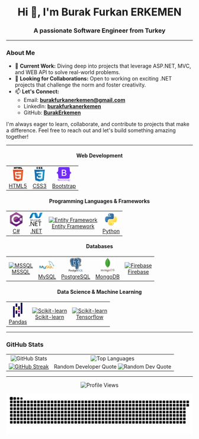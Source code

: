 <!-- Header Section -->
<h1 align="center">Hi 👋, I'm <strong>Burak Furkan ERKEMEN</strong></h1>
<h3 align="center">A passionate Software Engineer from Turkey</h3>

<!-- Animated Image 
<p align="center">
  <img src="https://media.tenor.com/rePDfDWO3XoAAAAd/hacking.gif" alt="Coding" width="400">
</p>
-->
---

<!-- About Me Section -->
### About Me
- 🔭 **Current Work:** Diving deep into projects that leverage ASP.NET, MVC, and WEB API to solve real-world problems.
- 👯 **Looking for Collaborations:** Open to working on exciting .NET projects that challenge the norm and foster creativity.
- 📫 **Let's Connect:**  
  - Email: **[burakfurkanerkemen@gmail.com](mailto:burakfurkanerkemen@gmail.com)**
  - LinkedIn: **[burakfurkanerkemen](https://www.linkedin.com/in/burakfurkanerkemen/)**
  - GitHub: **[BurakErkemen](https://www.github.com/BurakErkemen/)**

I'm always eager to learn, collaborate, and contribute to projects that make a difference. Feel free to reach out and let's build something amazing together!


---
<!-- Web Development -->
<h4 align="center">Web Development</h4>
<table align="center">
  <tr>
    <td align="center">
      <a href="https://www.w3.org/html/" target="_blank">
         <img src="https://raw.githubusercontent.com/devicons/devicon/master/icons/html5/html5-original-wordmark.svg" alt="HTML5" width="40" height="40"><br>
         <span>HTML5</span>
      </a>
    </td>
    <td align="center">
      <a href="https://www.w3schools.com/css/" target="_blank">
         <img src="https://raw.githubusercontent.com/devicons/devicon/master/icons/css3/css3-original-wordmark.svg" alt="CSS3" width="40" height="40"><br>
         <span>CSS3</span>
      </a>
    </td>
    <td align="center">
      <a href="https://getbootstrap.com" target="_blank">
         <img src="https://raw.githubusercontent.com/devicons/devicon/master/icons/bootstrap/bootstrap-plain-wordmark.svg" alt="Bootstrap" width="40" height="40"><br>
         <span>Bootstrap</span>
      </a>
    </td>
  </tr>
</table>

<!-- Programming Languages & Frameworks -->
<h4 align="center">Programming Languages & Frameworks</h4>
<table align="center">
  <tr>
    <td align="center">
      <a href="https://www.w3schools.com/cs/" target="_blank">
         <img src="https://raw.githubusercontent.com/devicons/devicon/master/icons/csharp/csharp-original.svg" alt="C#" width="40" height="40"><br>
         <span>C#</span>
      </a>
    </td>
    <td align="center">
      <a href="https://dotnet.microsoft.com/" target="_blank">
         <img src="https://raw.githubusercontent.com/devicons/devicon/master/icons/dot-net/dot-net-original-wordmark.svg" alt=".NET" width="40" height="40"><br>
         <span>.NET</span>
      </a>
    </td>
    <td align="center">
      <a href="https://docs.microsoft.com/en-us/ef/" target="_blank">
         <img src="https://th.bing.com/th/id/R.a962d5bf1691433e42657cace121da74?rik=OFfn%2fedXx%2b%2f7eg&pid=ImgRaw&r=0" alt="Entity Framework" width="40" height="40"><br>
         <span>Entity Framework</span>
      </a>
    </td>
    <td align="center">
      <a href="https://www.python.org" target="_blank">
         <img src="https://raw.githubusercontent.com/devicons/devicon/master/icons/python/python-original.svg" alt="Python" width="40" height="40"><br>
         <span>Python</span>
      </a>
    </td>
  </tr>
</table>

<!-- Databases -->
<h4 align="center">Databases</h4>
<table align="center">
  <tr>
    <td align="center">
      <a href="https://www.microsoft.com/en-us/sql-server" target="_blank">
         <img src="https://www.svgrepo.com/show/303229/microsoft-sql-server-logo.svg" alt="MSSQL" width="40" height="40"><br>
         <span>MSSQL</span>
      </a>
    </td>
    <td align="center">
      <a href="https://www.mysql.com/" target="_blank">
         <img src="https://raw.githubusercontent.com/devicons/devicon/master/icons/mysql/mysql-original-wordmark.svg" alt="MySQL" width="40" height="40"><br>
         <span>MySQL</span>
      </a>
    </td>
    <td align="center">
      <a href="https://www.postgresql.org" target="_blank">
         <img src="https://raw.githubusercontent.com/devicons/devicon/master/icons/postgresql/postgresql-original-wordmark.svg" alt="PostgreSQL" width="40" height="40"><br>
         <span>PostgreSQL</span>
      </a>
    </td>
     <td align="center">
      <a href="https://www.mongodb.com/" target="_blank">
         <img src="https://raw.githubusercontent.com/devicons/devicon/master/icons/mongodb/mongodb-original-wordmark.svg" alt="MongoDB" width="40" height="40"><br>
         <span>MongoDB</span>
      </a>
    </td>
    <td align="center">
      <a href="https://firebase.google.com/" target="_blank">
         <img src="https://www.vectorlogo.zone/logos/firebase/firebase-icon.svg" alt="Firebase" width="40" height="40"><br>
         <span>Firebase</span>
      </a>
    </td>
  </tr>
</table>

<!-- Data Science & Machine Learning -->
<h4 align="center">Data Science & Machine Learning</h4>
<table align="center">
  <tr>
    <td align="center">
      <a href="https://pandas.pydata.org/" target="_blank">
         <img src="https://raw.githubusercontent.com/devicons/devicon/2ae2a900d2f041da66e950e4d48052658d850630/icons/pandas/pandas-original.svg" alt="Pandas" width="40" height="40"><br>
         <span>Pandas</span>
      </a>
    </td>
    <td align="center">
      <a href="https://scikit-learn.org/" target="_blank">
         <img src="https://upload.wikimedia.org/wikipedia/commons/0/05/Scikit_learn_logo_small.svg" alt="Scikit-learn" width="40" height="40"><br>
         <span>Scikit-learn</span>
      </a>
    </td>
    <td align="center">
      <a href="https://www.tensorflow.org/?hl=tr" target="_blank">
         <img src="https://th.bing.com/th/id/R.da4ba6dc3c45e002570d400ea2dbe398?rik=hugxmPh9MoA3Hg&pid=ImgRaw&r=0" alt="Scikit-learn" width="40" height="40"><br>
         <span>Tensorflow</span>
      </a>
    </td>
  </tr>
</table>



---

<!-- GitHub Stats Section -->
### GitHub Stats
<table align="center">
  <tr>
    <td align="center">
      <!-- GitHub Stats -->
      <img src="https://github-readme-stats.vercel.app/api?username=BurakErkemen&theme=chartreuse-dark&show_icons=true&hide_border=true&count_private=true" alt="GitHub Stats" />
    </td>
    <td align="center">
      <!-- Top Languages -->
      <img src="https://github-readme-stats.vercel.app/api/top-langs/?username=BurakErkemen&theme=chartreuse-dark&show_icons=true&hide_border=true&layout=compact" alt="Top Languages" />
    </td>
  </tr>
  <tr>
    <td align="center">
      <!-- GitHub Streak -->
      <a href="https://git.io/streak-stats">
        <img src="https://streak-stats.demolab.com?user=BurakErkemen&hide_border=true&theme=chartreuse-dark" alt="GitHub Streak" />
      </a>
    </td>
    <td align="center">
      <!-- Random Developer Quote -->
Random Developer Quote
      <img src="https://quotes-github-readme.vercel.app/api?type=horizontal&theme=radical" alt="Random Dev Quote" />
    </td>
  </tr>
</table>

---

<!-- Footer / Visitors Count -->
<p align="center">
  <img src="https://komarev.com/ghpvc/?username=BurakErkemen&label=Profile%20views&color=0e75b6&style=flat" alt="Profile Views" />
</p>

<picture>
  <source media="(prefers-color-scheme: dark)" srcset="https://raw.githubusercontent.com/BurakErkemen/BurakErkemen/output/github-contribution-grid-snake-dark.svg">
  <source media="(prefers-color-scheme: light)" srcset="https://raw.githubusercontent.com/BurakErkemen/BurakErkemen/output/github-contribution-grid-snake.svg">
  <img alt="github contribution grid snake animation" src="https://raw.githubusercontent.com/BurakErkemen/BurakErkemen/output/github-contribution-grid-snake.svg">
</picture>

